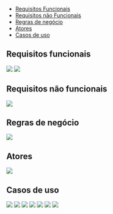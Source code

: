 - [Requisitos Funcionais](#requisitos-funcionais)
- [Requisitos não Funcionais](#requisitos-não-funcionais)
- [Regras de negócio](#regras-de-negócio)
- [Atores](#atores)
- [Casos de uso](#casos-de-uso)

## Requisitos funcionais
<img  src="..\assets\APS-Planilha\Requisitos Funcionais\Requisitos Funcionais-1.jpg"/>
<img  src="..\assets\APS-Planilha\Requisitos Funcionais\Requisitos Funcionais-2.jpg"/>

## Requisitos não funcionais
<img  src="..\assets\APS-Planilha\Requisitos Não Funcionais\Requisitos Não Funcionais-1.jpg"/>

## Regras de negócio
<img  src="..\assets\APS-Planilha\Regras de Negócio\Regras de Negócio-1.jpg"/>

## Atores
<img  src="..\assets\APS-Planilha\Atores\Atores-1.jpg"/>

## Casos de uso
<img  src="..\assets\APS-Planilha\Casos de Uso\Documentação-System - Casos de Uso-1.jpg"/>

<img  src="..\assets\APS-Planilha\Casos de Uso\Documentação-System - Casos de Uso-2.jpg"/>

<img  src="..\assets\APS-Planilha\Casos de Uso\Documentação-System - Casos de Uso-3.jpg"/>
<img  src="..\assets\APS-Planilha\Casos de Uso\Documentação-System - Casos de Uso-4.jpg"/>

<img  src="..\assets\APS-Planilha\Casos de Uso\Documentação-System - Casos de Uso-5.jpg"/>
<img  src="..\assets\APS-Planilha\Casos de Uso\Documentação-System - Casos de Uso-6.jpg"/>
<img  src="..\assets\APS-Planilha\Casos de Uso\Documentação-System - Casos de Uso-7.jpg"/>









